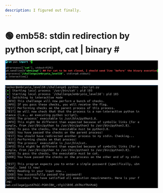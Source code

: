 ```yaml
---
description: I figured out finally.
---
```


# 🟢 emb58: stdin redirection by python script, cat | binary \#

![](<../.gitbook/assets/image (204).png>)

![](<../.gitbook/assets/image (46).png>)
